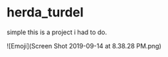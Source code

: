 # herda_turdel
simple
this is a project i had to do.


![Emoji](Screen Shot 2019-09-14 at 8.38.28 PM.png)
